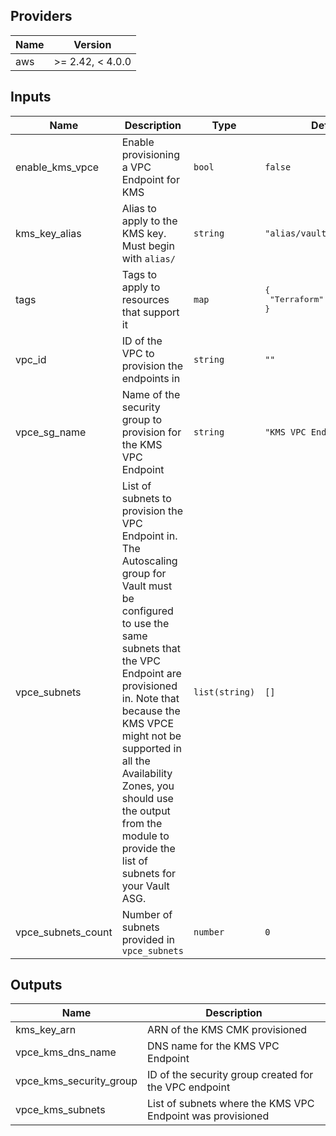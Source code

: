 ## Providers

| Name | Version |
|------|---------|
| aws | >= 2.42, < 4.0.0 |

## Inputs

| Name | Description | Type | Default | Required |
|------|-------------|------|---------|:-----:|
| enable\_kms\_vpce | Enable provisioning a VPC Endpoint for KMS | `bool` | `false` | no |
| kms\_key\_alias | Alias to apply to the KMS key. Must begin with `alias/` | `string` | `"alias/vault_auto_unseal"` | no |
| tags | Tags to apply to resources that support it | `map` | <pre>{<br>  "Terraform": "true"<br>}<br></pre> | no |
| vpc\_id | ID of the VPC to provision the endpoints in | `string` | `""` | no |
| vpce\_sg\_name | Name of the security group to provision for the KMS VPC Endpoint | `string` | `"KMS VPC Endpoint"` | no |
| vpce\_subnets | List of subnets to provision the VPC Endpoint in. The Autoscaling group for Vault must be configured to use the same subnets that the VPC Endpoint are provisioned in. Note that because the KMS VPCE might not be supported in all the Availability Zones, you should use the output from the module to provide the list of subnets for your Vault ASG. | `list(string)` | `[]` | no |
| vpce\_subnets\_count | Number of subnets provided in `vpce_subnets` | `number` | `0` | no |

## Outputs

| Name | Description |
|------|-------------|
| kms\_key\_arn | ARN of the KMS CMK provisioned |
| vpce\_kms\_dns\_name | DNS name for the KMS VPC Endpoint |
| vpce\_kms\_security\_group | ID of the security group created for the VPC endpoint |
| vpce\_kms\_subnets | List of subnets where the KMS VPC Endpoint was provisioned |

